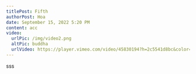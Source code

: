 ```yaml
---
titlePost: Fifth
authorPost: Hoa
date: September 15, 2022 5:20 PM
content: acc
video:
  urlPic: /img/video2.png
  altPic: buddha
  urlVideo: https://player.vimeo.com/video/45830194?h=2c5541d8bc&color=ffffff&title=0&byline=0&portrait=0&badge=0
---
```

sss